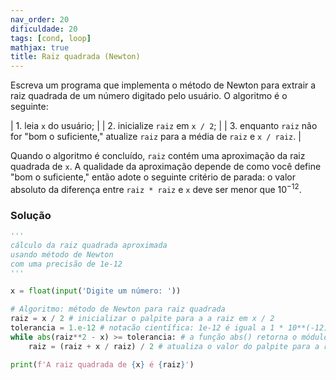 ```yaml
---
nav_order: 20
dificuldade: 20
tags: [cond, loop]
mathjax: true
title: Raiz quadrada (Newton)
---
```


Escreva um programa que implementa o método de Newton para extrair a raiz quadrada de um número digitado pelo usuário. O algoritmo é o seguinte:

| 1. leia `x` do usuário; |
| 2. inicialize `raiz` em `x / 2`; |
| 3. enquanto `raiz` não for "bom o suficiente," atualize `raiz` para a média de `raiz` e `x / raiz`. |

Quando o algoritmo é concluído, `raiz` contém uma aproximação da raiz quadrada de `x`. A qualidade da aproximação depende de como você define "bom o suficiente," então adote o seguinte critério de parada: o valor absoluto da diferença entre `raiz * raiz` e `x` deve ser menor que $10^{-12}$.

<!-- more -->

### Solução

```python
'''
cálculo da raiz quadrada aproximada
usando método de Newton
com uma precisão de 1e-12
'''

x = float(input('Digite um número: '))

# Algoritmo: método de Newton para raiz quadrada
raiz = x / 2 # inicializar o palpite para a a raiz em x / 2
tolerancia = 1.e-12 # notacão científica: 1e-12 é igual a 1 * 10**(-12)
while abs(raiz**2 - x) >= tolerancia: # a função abs() retorna o módulo (valor absoluto) do seu argumento
    raiz = (raiz + x / raiz) / 2 # atualiza o valor do palpite para a raiz

print(f'A raiz quadrada de {x} é {raiz}')
```


